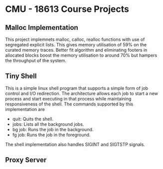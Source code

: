 # CMU - 18613 Course Projects

## Malloc Implementation
This project implemnets malloc, calloc, realloc functions with use of segregated explicit lists. This gives memory utilisation of 59% on the curated memory traces. Better fit algorithm and eliminating footers in allocated blocks boost the memory utilisation to around 70% but hampers the throughput of the system.

## Tiny Shell
This is a simple linux shell program that supports a simple form of job control and I/O redirection. The architecture allows each job to start a new process and start executing in that process while maintaining responsiveness of the shell. The commands supported by this implementation are
- quit: Quits the shell.
- jobs: Lists all the background jobs.
- bg job: Runs the job in the background.
- fg job: Runs the job in the foreground.

The shell implementation also handles SIGINT and SIGTSTP signals.

## Proxy Server
